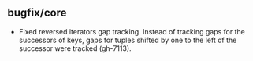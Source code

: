 ## bugfix/core

* Fixed reversed iterators gap tracking. Instead of tracking gaps for
  the successors of keys, gaps for tuples shifted by one to the left of
  the successor were tracked (gh-7113).
